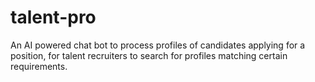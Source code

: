 # talent-pro

An AI powered chat bot to process profiles of candidates applying for a position,
for talent recruiters to search for profiles matching certain requirements.